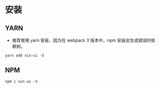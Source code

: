 # 安装

## YARN

* 推荐使用 yarn 安装，因为在 webpack 3 版本中，npm 安装会生成错误的依赖树。

```
yarn add xin-ui -S
```

## NPM

```
npm i xin-ui -S
```
